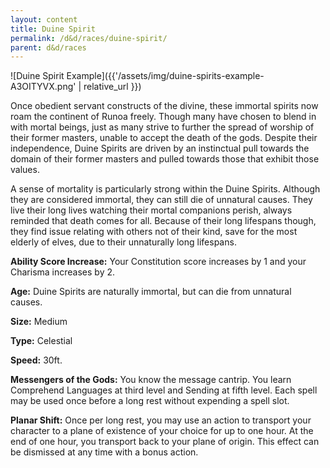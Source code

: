 ```yaml
---
layout: content
title: Duine Spirit
permalink: /d&d/races/duine-spirit/
parent: d&d/races
---
```


![Duine Spirit Example]({{'/assets/img/duine-spirits-example-A3OITYVX.png' | relative_url }})

Once obedient servant constructs of the divine, these immortal spirits now roam the continent of Runoa freely. Though many have chosen to blend in with mortal beings, just as many strive to further the spread of worship of their former masters, unable to accept the death of the gods. Despite their independence, Duine Spirits are driven by an instinctual pull towards the domain of their former masters and pulled towards those that exhibit those values. 

A sense of mortality is particularly strong within the Duine Spirits. Although they are considered immortal, they can still die of unnatural causes. They live their long lives watching their mortal companions perish, always reminded that death comes for all. Because of their long lifespans though, they find issue relating with others not of their kind, save for the most elderly of elves, due to their unnaturally long lifespans.

**Ability Score Increase:** Your Constitution score increases by 1 and your Charisma increases by 2.

**Age:** Duine Spirits are naturally immortal, but can die from unnatural causes.

**Size:** Medium

**Type:** Celestial

**Speed:** 30ft.

**Messengers of the Gods:** You know the message cantrip. You learn Comprehend Languages at third level and Sending at fifth level. Each spell may be used once before a long rest without expending a spell slot.

**Planar Shift:** Once per long rest, you may use an action to transport your character to a plane of existence of your choice for up to one hour. At the end of one hour, you transport back to your plane of origin. This effect can be dismissed at any time with a bonus action.
